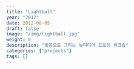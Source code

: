 ```yaml
---
title: "Lightball"
year: "2012"
date: 2012-08-05
draft: false
image: "/img/lightball.jpg"
weight: 0
description: "빛공으로 그리는 뉴미디어 드로잉 워크숍"
categories: ["projects"]
tags: []
---
```

